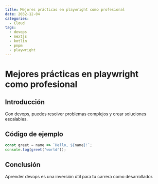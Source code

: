 ```yaml
---
title: Mejores prácticas en playwright como profesional
date: 2032-12-04
categories:
  - Cloud
tags:
  - devops
  - nextjs
  - kotlin
  - pnpm
  - playwright
---
```


# Mejores prácticas en playwright como profesional

## Introducción

Con devops, puedes resolver problemas complejos y crear soluciones escalables.

## Código de ejemplo

```javascript
const greet = name => `Hello, ${name}!`;
console.log(greet('world'));
```

## Conclusión

Aprender devops es una inversión útil para tu carrera como desarrollador.